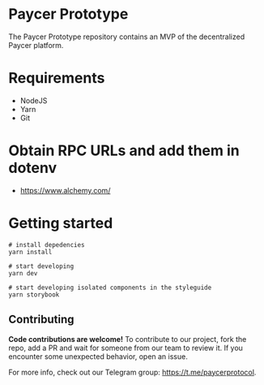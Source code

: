 # Paycer Prototype

The Paycer Prototype repository contains an MVP of the decentralized Paycer platform.

# Requirements
- NodeJS
- Yarn
- Git

# Obtain RPC URLs and add them in dotenv 
- https://www.alchemy.com/

# Getting started
```
# install depedencies
yarn install

# start developing
yarn dev

# start developing isolated components in the styleguide
yarn storybook
```

## Contributing
**Code contributions are welcome!**
To contribute to our project, fork the repo, add a PR and wait for someone from our team to review it. If you encounter some unexpected behavior, open an issue.

For more info, check out our Telegram group: https://t.me/paycerprotocol.
